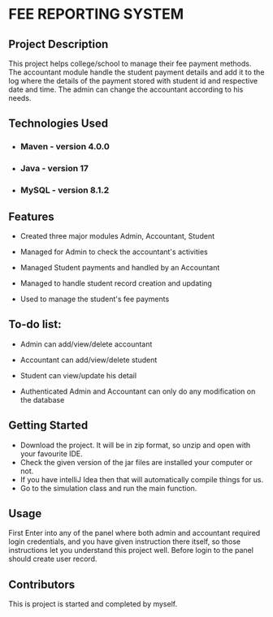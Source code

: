 # **FEE REPORTING SYSTEM**

## **Project Description**

This project helps  college/school to manage their fee payment methods. The accountant module handle the student payment details and add it to the log 
where the details of the payment stored with student id and respective date and time. The admin can change the accountant according to his needs.

## **Technologies Used**

* ### Maven - version 4.0.0
* ### Java  - version 17
* ### MySQL - version 8.1.2

## **Features**

* Created three major modules Admin, Accountant, Student

* Managed for Admin to check the accountant's activities

* Managed Student payments and handled by an Accountant

* Managed to handle student record creation and updating

* Used to manage the student's fee payments

## **To-do list:**

* Admin can add/view/delete accountant

* Accountant can add/view/delete student

* Student can view/update his detail

* Authenticated Admin and Accountant can only do any modification on the database
 
## **Getting Started**

* Download the project. It will be in zip format, so unzip and open with your favourite IDE.
* Check the given version of the jar files are installed your computer or not.
* If you have intelliJ Idea then that will automatically compile things for us.
* Go to the simulation class and run the main function.

## **Usage**

First Enter into any of the panel where both admin and accountant required login credentials, and you have 
given instruction there itself, so those instructions let you understand this project well. Before login to the panel
should create user record.


## **Contributors**

This is project is started and completed by myself.

[//]: # (## **License**)

[//]: # ()
[//]: # (This project uses the following license: <license_name>.)

